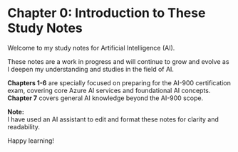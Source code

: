 # Chapter 0: Introduction to These Study Notes

Welcome to my study notes for Artificial Intelligence (AI).

These notes are a work in progress and will continue to grow and evolve as I deepen my understanding and studies in the field of AI.

**Chapters 1-6** are specially focused on preparing for the AI-900 certification exam, covering core Azure AI services and foundational AI concepts.  
**Chapter 7** covers general AI knowledge beyond the AI-900 scope.

**Note:**  
I have used an AI assistant to edit and format these notes for clarity and readability.

Happy learning!
